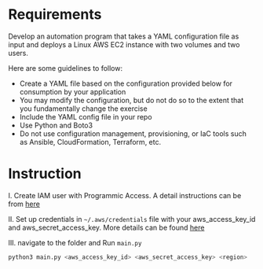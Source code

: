# Requirements

Develop an automation program that takes a YAML configuration file as input and deploys a Linux AWS EC2 instance with two volumes and two users.

Here are some guidelines to follow:

- Create a YAML file based on the configuration provided below for consumption by your application
- You may modify the configuration, but do not do so to the extent that you fundamentally change the exercise
- Include the YAML config file in your repo
- Use Python and Boto3
- Do not use configuration management, provisioning, or IaC tools such as Ansible, CloudFormation, Terraform, etc.


# Instruction

I. Create IAM user with Programmic Access. A detail instructions can be from [here](https://docs.aws.amazon.com/IAM/latest/UserGuide/id_users_create.html)

II. Set up credentials in `~/.aws/credentials` file with your aws_access_key_id and aws_secret_access_key. More details can be found [here](https://docs.aws.amazon.com/cli/latest/userguide/cli-configure-files.html)

III. navigate to the folder and Run `main.py` 

```python
python3 main.py <aws_access_key_id> <aws_secret_access_key> <region> 
```
